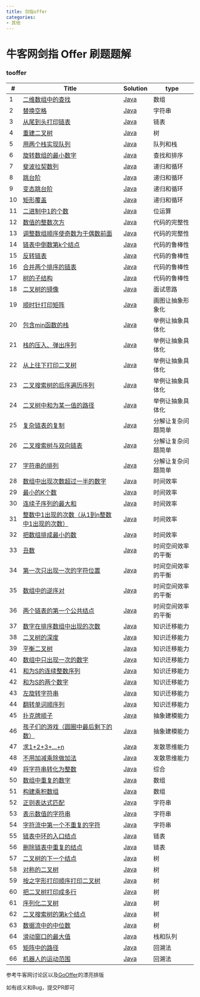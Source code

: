 ```yaml
---
title: 剑指offer
categories:
- 其他
---
```


牛客网剑指 Offer 刷题题解
========

### tooffer 


| # | Title | Solution | type |
|---| ----- | -------- | ---------- |
|1|[二维数组中的查找](https://www.nowcoder.com/practice/abc3fe2ce8e146608e868a70efebf62e?tpId=13&tqId=11154&tPage=1&rp=1&ru=/ta/coding-interviews&qru=/ta/coding-interviews/question-ranking)| [Java](https://github.com/jxnu-liguobin/cs-summary-reflection/tree/master/java-leetcode/src/main/java/io/github/dreamylost/tooffer/T1.java)|数组|
|2|[替换空格](https://www.nowcoder.com/practice/4060ac7e3e404ad1a894ef3e17650423?tpId=13&tqId=11155&tPage=1&rp=1&ru=/ta/coding-interviews&qru=/ta/coding-interviews/question-ranking)| [Java](https://github.com/jxnu-liguobin/cs-summary-reflection/tree/master/java-leetcode/src/main/java/io/github/dreamylost/tooffer/T2.java)|字符串|
|3|[从尾到头打印链表](https://www.nowcoder.com/practice/d0267f7f55b3412ba93bd35cfa8e8035?tpId=13&tqId=11156&rp=1&ru=/ta/coding-interviews&qru=/ta/coding-interviews/question-ranking)| [Java](https://github.com/jxnu-liguobin/cs-summary-reflection/tree/master/java-leetcode/src/main/java/io/github/dreamylost/tooffer/T3.java)|链表|
|4|[重建二叉树](https://www.nowcoder.com/practice/8a19cbe657394eeaac2f6ea9b0f6fcf6?tpId=13&tqId=11157&rp=1&ru=/ta/coding-interviews&qru=/ta/coding-interviews/question-ranking)| [Java](https://github.com/jxnu-liguobin/cs-summary-reflection/tree/master/java-leetcode/src/main/java/io/github/dreamylost/tooffer/T4.java)|树|
|5|[用两个栈实现队列](https://www.nowcoder.com/practice/54275ddae22f475981afa2244dd448c6?tpId=13&tqId=11158&tPage=1&rp=1&ru=/ta/coding-interviews&qru=/ta/coding-interviews/question-ranking)| [Java](https://github.com/jxnu-liguobin/cs-summary-reflection/tree/master/java-leetcode/src/main/java/io/github/dreamylost/tooffer/T5.java)|队列和栈|
|6|[旋转数组的最小数字](https://www.nowcoder.com/practice/9f3231a991af4f55b95579b44b7a01ba?tpId=13&tqId=11159&rp=1&ru=/ta/coding-interviews&qru=/ta/coding-interviews/question-ranking)| [Java](https://github.com/jxnu-liguobin/cs-summary-reflection/tree/master/java-leetcode/src/main/java/io/github/dreamylost/tooffer/T6.java)|查找和排序|
|7|[斐波拉契数列](https://www.nowcoder.com/practice/c6c7742f5ba7442aada113136ddea0c3?tpId=13&tqId=11160&rp=1&ru=/ta/coding-interviews&qru=/ta/coding-interviews/question-ranking)| [Java](https://github.com/jxnu-liguobin/cs-summary-reflection/tree/master/java-leetcode/src/main/java/io/github/dreamylost/tooffer/T7.java)|递归和循环|
|8|[跳台阶](https://www.nowcoder.com/practice/8c82a5b80378478f9484d87d1c5f12a4?tpId=13&tqId=11161&rp=1&ru=/ta/coding-interviews&qru=/ta/coding-interviews/question-ranking)| [Java](https://github.com/jxnu-liguobin/cs-summary-reflection/tree/master/java-leetcode/src/main/java/io/github/dreamylost/tooffer/T8.java)|递归和循环|
|9|[变态跳台阶](https://www.nowcoder.com/practice/22243d016f6b47f2a6928b4313c85387?tpId=13&tqId=11162&rp=1&ru=/ta/coding-interviews&qru=/ta/coding-interviews/question-ranking)| [Java](https://github.com/jxnu-liguobin/cs-summary-reflection/tree/master/java-leetcode/src/main/java/io/github/dreamylost/tooffer/T9.java)|递归和循环|
|10|[矩形覆盖](https://www.nowcoder.com/practice/72a5a919508a4251859fb2cfb987a0e6?tpId=13&tqId=11163&rp=1&ru=/ta/coding-interviews&qru=/ta/coding-interviews/question-ranking)| [Java](https://github.com/jxnu-liguobin/cs-summary-reflection/tree/master/java-leetcode/src/main/java/io/github/dreamylost/tooffer/T10.java)|递归和循环|
|11|[二进制中1的个数](https://www.nowcoder.com/practice/8ee967e43c2c4ec193b040ea7fbb10b8?tpId=13&tqId=11164&rp=1&ru=/ta/coding-interviews&qru=/ta/coding-interviews/question-ranking)| [Java](https://github.com/jxnu-liguobin/cs-summary-reflection/tree/master/java-leetcode/src/main/java/io/github/dreamylost/tooffer/T11.java)|位运算|
|12|[数值的整数次方](https://www.nowcoder.com/practice/1a834e5e3e1a4b7ba251417554e07c00?tpId=13&tqId=11165&rp=1&ru=/ta/coding-interviews&qru=/ta/coding-interviews/question-ranking)| [Java](https://github.com/jxnu-liguobin/cs-summary-reflection/tree/master/java-leetcode/src/main/java/io/github/dreamylost/tooffer/T12.java)|代码的完整性|
|13|[调整数组顺序使奇数为于偶数前面](https://www.nowcoder.com/practice/beb5aa231adc45b2a5dcc5b62c93f593?tpId=13&tqId=11166&rp=1&ru=/ta/coding-interviews&qru=/ta/coding-interviews/question-ranking)| [Java](https://github.com/jxnu-liguobin/cs-summary-reflection/tree/master/java-leetcode/src/main/java/io/github/dreamylost/tooffer/T13.java)|代码的完整性|
|14|[链表中倒数第k个结点](https://www.nowcoder.com/practice/529d3ae5a407492994ad2a246518148a?tpId=13&tqId=11167&rp=1&ru=/ta/coding-interviews&qru=/ta/coding-interviews/question-ranking)| [Java](https://github.com/jxnu-liguobin/cs-summary-reflection/tree/master/java-leetcode/src/main/java/io/github/dreamylost/tooffer/T14.java)|代码的鲁棒性|
|15|[反转链表](https://www.nowcoder.com/practice/75e878df47f24fdc9dc3e400ec6058ca?tpId=13&tqId=11168&rp=1&ru=/ta/coding-interviews&qru=/ta/coding-interviews/question-ranking)| [Java](https://github.com/jxnu-liguobin/cs-summary-reflection/tree/master/java-leetcode/src/main/java/io/github/dreamylost/tooffer/T15.java)|代码的鲁棒性|
|16|[合并两个排序的链表](https://www.nowcoder.com/practice/d8b6b4358f774294a89de2a6ac4d9337?tpId=13&tqId=11169&rp=1&ru=/ta/coding-interviews&qru=/ta/coding-interviews/question-ranking)| [Java](https://github.com/jxnu-liguobin/cs-summary-reflection/tree/master/java-leetcode/src/main/java/io/github/dreamylost/tooffer/T16.java)|代码的鲁棒性|
|17|[树的子结构](https://www.nowcoder.com/practice/6e196c44c7004d15b1610b9afca8bd88?tpId=13&tqId=11170&rp=1&ru=/ta/coding-interviews&qru=/ta/coding-interviews/question-ranking)| [Java](https://github.com/jxnu-liguobin/cs-summary-reflection/tree/master/java-leetcode/src/main/java/io/github/dreamylost/tooffer/T17.java)|代码的鲁棒性|
|18|[二叉树的镜像](https://www.nowcoder.com/practice/564f4c26aa584921bc75623e48ca3011?tpId=13&tqId=11171&rp=1&ru=/ta/coding-interviews&qru=/ta/coding-interviews/question-ranking)| [Java](https://github.com/jxnu-liguobin/cs-summary-reflection/tree/master/java-leetcode/src/main/java/io/github/dreamylost/tooffer/T18.java)|面试思路|
|19|[顺时针打印矩阵](https://www.nowcoder.com/practice/9b4c81a02cd34f76be2659fa0d54342a?tpId=13&tqId=11172&rp=1&ru=/ta/coding-interviews&qru=/ta/coding-interviews/question-ranking)| [Java](https://github.com/jxnu-liguobin/cs-summary-reflection/tree/master/java-leetcode/src/main/java/io/github/dreamylost/tooffer/T19.java)|画图让抽象形象化|
|20|[包含min函数的栈](https://www.nowcoder.com/practice/4c776177d2c04c2494f2555c9fcc1e49?tpId=13&tqId=11173&rp=1&ru=/ta/coding-interviews&qru=/ta/coding-interviews/question-ranking)| [Java](https://github.com/jxnu-liguobin/cs-summary-reflection/tree/master/java-leetcode/src/main/java/io/github/dreamylost/tooffer/T20.java)|举例让抽象具体化|
|21|[栈的压入、弹出序列](https://www.nowcoder.com/practice/d77d11405cc7470d82554cb392585106?tpId=13&tqId=11174&rp=1&ru=/ta/coding-interviews&qru=/ta/coding-interviews/question-ranking)| [Java](https://github.com/jxnu-liguobin/cs-summary-reflection/tree/master/java-leetcode/src/main/java/io/github/dreamylost/tooffer/T21.java)|举例让抽象具体化|
|22|[从上往下打印二叉树](https://www.nowcoder.com/practice/7fe2212963db4790b57431d9ed259701?tpId=13&tqId=11175&rp=1&ru=/ta/coding-interviews&qru=/ta/coding-interviews/question-ranking)| [Java](https://github.com/jxnu-liguobin/cs-summary-reflection/tree/master/java-leetcode/src/main/java/io/github/dreamylost/tooffer/T22.java)|举例让抽象具体化|
|23|[二叉搜索树的后序遍历序列](https://www.nowcoder.com/practice/a861533d45854474ac791d90e447bafd?tpId=13&tqId=11176&rp=1&ru=/ta/coding-interviews&qru=/ta/coding-interviews/question-ranking)| [Java](https://github.com/jxnu-liguobin/cs-summary-reflection/tree/master/java-leetcode/src/main/java/io/github/dreamylost/tooffer/T23.java)|举例让抽象具体化|
|24|[二叉树中和为某一值的路径](https://www.nowcoder.com/practice/b736e784e3e34731af99065031301bca?tpId=13&tqId=11177&rp=1&ru=/ta/coding-interviews&qru=/ta/coding-interviews/question-ranking)| [Java](https://github.com/jxnu-liguobin/cs-summary-reflection/tree/master/java-leetcode/src/main/java/io/github/dreamylost/tooffer/T24.java)|举例让抽象具体化|
|25|[复杂链表的复制](https://www.nowcoder.com/practice/f836b2c43afc4b35ad6adc41ec941dba?tpId=13&tqId=11178&rp=1&ru=/ta/coding-interviews&qru=/ta/coding-interviews/question-ranking)| [Java](https://github.com/jxnu-liguobin/cs-summary-reflection/tree/master/java-leetcode/src/main/java/io/github/dreamylost/tooffer/T25.java)|分解让复杂问题简单|
|26|[二叉搜索树与双向链表](https://www.nowcoder.com/practice/947f6eb80d944a84850b0538bf0ec3a5?tpId=13&tqId=11179&rp=1&ru=/ta/coding-interviews&qru=/ta/coding-interviews/question-ranking)| [Java](https://github.com/jxnu-liguobin/cs-summary-reflection/tree/master/java-leetcode/src/main/java/io/github/dreamylost/tooffer/T26.java)|分解让复杂问题简单|
|27|[字符串的排列](https://www.nowcoder.com/practice/fe6b651b66ae47d7acce78ffdd9a96c7?tpId=13&tqId=11180&rp=1&ru=/ta/coding-interviews&qru=/ta/coding-interviews/question-ranking)| [Java](https://github.com/jxnu-liguobin/cs-summary-reflection/tree/master/java-leetcode/src/main/java/io/github/dreamylost/tooffer/T27.java)|分解让复杂问题简单|
|28|[数组中出现次数超过一半的数字](https://www.nowcoder.com/practice/e8a1b01a2df14cb2b228b30ee6a92163?tpId=13&tqId=11181&rp=1&ru=/ta/coding-interviews&qru=/ta/coding-interviews/question-ranking)| [Java](https://github.com/jxnu-liguobin/cs-summary-reflection/tree/master/java-leetcode/src/main/java/io/github/dreamylost/tooffer/T28.java)|时间效率|
|29|[最小的K个数](https://www.nowcoder.com/practice/6a296eb82cf844ca8539b57c23e6e9bf?tpId=13&tqId=11182&rp=1&ru=/ta/coding-interviews&qru=/ta/coding-interviews/question-ranking)| [Java](https://github.com/jxnu-liguobin/cs-summary-reflection/tree/master/java-leetcode/src/main/java/io/github/dreamylost/tooffer/T29.java)|时间效率|
|30|[连续子序列的最大和](https://www.nowcoder.com/practice/459bd355da1549fa8a49e350bf3df484?tpId=13&tqId=11183&rp=1&ru=/ta/coding-interviews&qru=/ta/coding-interviews/question-ranking)| [Java](https://github.com/jxnu-liguobin/cs-summary-reflection/tree/master/java-leetcode/src/main/java/io/github/dreamylost/tooffer/T30.java)|时间效率|
|31|[整数中1出现的次数（从1到n整数中1出现的次数）](https://www.nowcoder.com/practice/bd7f978302044eee894445e244c7eee6?tpId=13&tqId=11184&rp=1&ru=/ta/coding-interviews&qru=/ta/coding-interviews/question-ranking)| [Java](https://github.com/jxnu-liguobin/cs-summary-reflection/tree/master/java-leetcode/src/main/java/io/github/dreamylost/tooffer/T31.java)|时间效率|
|32|[把数组排成最小的数](https://www.nowcoder.com/practice/8fecd3f8ba334add803bf2a06af1b993?tpId=13&tqId=11185&rp=1&ru=/ta/coding-interviews&qru=/ta/coding-interviews/question-ranking)| [Java](https://github.com/jxnu-liguobin/cs-summary-reflection/tree/master/java-leetcode/src/main/java/io/github/dreamylost/tooffer/T32.java)|时间效率|
|33|[丑数](https://www.nowcoder.com/practice/6aa9e04fc3794f68acf8778237ba065b?tpId=13&tqId=11186&rp=1&ru=/ta/coding-interviews&qru=/ta/coding-interviews/question-ranking)| [Java](https://github.com/jxnu-liguobin/cs-summary-reflection/tree/master/java-leetcode/src/main/java/io/github/dreamylost/tooffer/T33.java)|时间空间效率的平衡|
|34|[第一次只出现一次的字符位置](https://www.nowcoder.com/practice/1c82e8cf713b4bbeb2a5b31cf5b0417c?tpId=13&tqId=11187&rp=1&ru=/ta/coding-interviews&qru=/ta/coding-interviews/question-ranking)| [Java](https://github.com/jxnu-liguobin/cs-summary-reflection/tree/master/java-leetcode/src/main/java/io/github/dreamylost/tooffer/T34.java)|时间空间效率的平衡|
|35|[数组中的逆序对](https://www.nowcoder.com/practice/96bd6684e04a44eb80e6a68efc0ec6c5?tpId=13&tqId=11188&rp=1&ru=/ta/coding-interviews&qru=/ta/coding-interviews/question-ranking)| [Java](https://github.com/jxnu-liguobin/cs-summary-reflection/tree/master/java-leetcode/src/main/java/io/github/dreamylost/tooffer/T35.java)|时间空间效率的平衡|
|36|[两个链表的第一个公共结点](https://www.nowcoder.com/practice/6ab1d9a29e88450685099d45c9e31e46?tpId=13&tqId=11189&rp=1&ru=/ta/coding-interviews&qru=/ta/coding-interviews/question-ranking)| [Java](https://github.com/jxnu-liguobin/cs-summary-reflection/tree/master/java-leetcode/src/main/java/io/github/dreamylost/tooffer/T36.java)|时间空间效率的平衡|
|37|[数字在排序数组中出现的次数](https://www.nowcoder.com/practice/70610bf967994b22bb1c26f9ae901fa2?tpId=13&tqId=11190&rp=1&ru=/ta/coding-interviews&qru=/ta/coding-interviews/question-ranking)| [Java](https://github.com/jxnu-liguobin/cs-summary-reflection/tree/master/java-leetcode/src/main/java/io/github/dreamylost/tooffer/T37.java)|知识迁移能力|
|38|[二叉树的深度](https://www.nowcoder.com/practice/435fb86331474282a3499955f0a41e8b?tpId=13&tqId=11191&rp=1&ru=/ta/coding-interviews&qru=/ta/coding-interviews/question-ranking)| [Java](https://github.com/jxnu-liguobin/cs-summary-reflection/tree/master/java-leetcode/src/main/java/io/github/dreamylost/tooffer/T38.java)|知识迁移能力|
|39|[平衡二叉树](https://www.nowcoder.com/practice/8b3b95850edb4115918ecebdf1b4d222?tpId=13&tqId=11192&rp=1&ru=/ta/coding-interviews&qru=/ta/coding-interviews/question-ranking)| [Java](https://github.com/jxnu-liguobin/cs-summary-reflection/tree/master/java-leetcode/src/main/java/io/github/dreamylost/tooffer/T39.java)|知识迁移能力|
|40|[数组中只出现一次的数字](https://www.nowcoder.com/practice/e02fdb54d7524710a7d664d082bb7811?tpId=13&tqId=11193&rp=1&ru=/ta/coding-interviews&qru=/ta/coding-interviews/question-ranking)| [Java](https://github.com/jxnu-liguobin/cs-summary-reflection/tree/master/java-leetcode/src/main/java/io/github/dreamylost/tooffer/T40.java)|知识迁移能力|
|41|[和为S的连续整数序列](https://www.nowcoder.com/practice/c451a3fd84b64cb19485dad758a55ebe?tpId=13&tqId=11194&rp=1&ru=/ta/coding-interviews&qru=/ta/coding-interviews/question-ranking)| [Java](https://github.com/jxnu-liguobin/cs-summary-reflection/tree/master/java-leetcode/src/main/java/io/github/dreamylost/tooffer/T41.java)|知识迁移能力|
|42|[和为S的两个数字](https://www.nowcoder.com/practice/390da4f7a00f44bea7c2f3d19491311b?tpId=13&tqId=11195&rp=1&ru=/ta/coding-interviews&qru=/ta/coding-interviews/question-ranking)| [Java](https://github.com/jxnu-liguobin/cs-summary-reflection/tree/master/java-leetcode/src/main/java/io/github/dreamylost/tooffer/T42.java)|知识迁移能力|
|43|[左旋转字符串](https://www.nowcoder.com/practice/12d959b108cb42b1ab72cef4d36af5ec?tpId=13&tqId=11196&rp=1&ru=/ta/coding-interviews&qru=/ta/coding-interviews/question-ranking)| [Java](https://github.com/jxnu-liguobin/cs-summary-reflection/tree/master/java-leetcode/src/main/java/io/github/dreamylost/tooffer/T43.java)|知识迁移能力|
|44|[翻转单词顺序列](https://www.nowcoder.com/practice/3194a4f4cf814f63919d0790578d51f3?tpId=13&tqId=11197&rp=1&ru=/ta/coding-interviews&qru=/ta/coding-interviews/question-ranking)| [Java](https://github.com/jxnu-liguobin/cs-summary-reflection/tree/master/java-leetcode/src/main/java/io/github/dreamylost/tooffer/T44.java)|知识迁移能力|
|45|[扑克牌顺子](https://www.nowcoder.com/practice/762836f4d43d43ca9deb273b3de8e1f4?tpId=13&tqId=11198&rp=1&ru=/ta/coding-interviews&qru=/ta/coding-interviews/question-ranking)| [Java](https://github.com/jxnu-liguobin/cs-summary-reflection/tree/master/java-leetcode/src/main/java/io/github/dreamylost/tooffer/T45.java)|抽象建模能力|
|46|[孩子们的游戏（圆圈中最后剩下的数）](https://www.nowcoder.com/practice/f78a359491e64a50bce2d89cff857eb6?tpId=13&tqId=11199&rp=1&ru=/ta/coding-interviews&qru=/ta/coding-interviews/question-ranking)| [Java](https://github.com/jxnu-liguobin/cs-summary-reflection/tree/master/java-leetcode/src/main/java/io/github/dreamylost/tooffer/T46.java)|抽象建模能力|
|47|[求1+2+3+...+n](https://www.nowcoder.com/practice/7a0da8fc483247ff8800059e12d7caf1?tpId=13&tqId=11200&rp=1&ru=/ta/coding-interviews&qru=/ta/coding-interviews/question-ranking)| [Java](https://github.com/jxnu-liguobin/cs-summary-reflection/tree/master/java-leetcode/src/main/java/io/github/dreamylost/tooffer/T47.java)|发散思维能力|
|48|[不用加减乘除做加法](https://www.nowcoder.com/practice/59ac416b4b944300b617d4f7f111b215?tpId=13&tqId=11201&rp=1&ru=/ta/coding-interviews&qru=/ta/coding-interviews/question-ranking)| [Java](https://github.com/jxnu-liguobin/cs-summary-reflection/tree/master/java-leetcode/src/main/java/io/github/dreamylost/tooffer/T48.java)|发散思维能力|
|49|[将字符串转化为整数](https://www.nowcoder.com/practice/1277c681251b4372bdef344468e4f26e?tpId=13&tqId=11202&rp=1&ru=/ta/coding-interviews&qru=/ta/coding-interviews/question-ranking)| [Java](https://github.com/jxnu-liguobin/cs-summary-reflection/tree/master/java-leetcode/src/main/java/io/github/dreamylost/tooffer/T49.java)|综合|
|50|[数组中重复的数字](https://www.nowcoder.com/practice/623a5ac0ea5b4e5f95552655361ae0a8?tpId=13&tqId=11203&rp=1&ru=/ta/coding-interviews&qru=/ta/coding-interviews/question-ranking)| [Java](https://github.com/jxnu-liguobin/cs-summary-reflection/tree/master/java-leetcode/src/main/java/io/github/dreamylost/tooffer/T50.java)|数组|
|51|[构建乘积数组](https://www.nowcoder.com/practice/94a4d381a68b47b7a8bed86f2975db46?tpId=13&tqId=11204&rp=1&ru=/ta/coding-interviews&qru=/ta/coding-interviews/question-ranking)| [Java](https://github.com/jxnu-liguobin/cs-summary-reflection/tree/master/java-leetcode/src/main/java/io/github/dreamylost/tooffer/T51.java)|数组|
|52|[正则表达式匹配](https://www.nowcoder.com/practice/45327ae22b7b413ea21df13ee7d6429c?tpId=13&tqId=11205&rp=1&ru=/ta/coding-interviews&qru=/ta/coding-interviews/question-ranking)| [Java](https://github.com/jxnu-liguobin/cs-summary-reflection/tree/master/java-leetcode/src/main/java/io/github/dreamylost/tooffer/T52.java)|字符串|
|53|[表示数值的字符串](https://www.nowcoder.com/practice/6f8c901d091949a5837e24bb82a731f2?tpId=13&tqId=11206&rp=1&ru=/ta/coding-interviews&qru=/ta/coding-interviews/question-ranking)| [Java](https://github.com/jxnu-liguobin/cs-summary-reflection/tree/master/java-leetcode/src/main/java/io/github/dreamylost/tooffer/T53.java)|字符串|
|54|[字符流中第一个不重复的字符](https://www.nowcoder.com/practice/00de97733b8e4f97a3fb5c680ee10720?tpId=13&tqId=11207&rp=1&ru=/ta/coding-interviews&qru=/ta/coding-interviews/question-ranking)| [Java](https://github.com/jxnu-liguobin/cs-summary-reflection/tree/master/java-leetcode/src/main/java/io/github/dreamylost/tooffer/T54.java)|字符串|
|55|[链表中环的入口结点](https://www.nowcoder.com/practice/253d2c59ec3e4bc68da16833f79a38e4?tpId=13&tqId=11208&rp=1&ru=/ta/coding-interviews&qru=/ta/coding-interviews/question-ranking)| [Java](https://github.com/jxnu-liguobin/cs-summary-reflection/tree/master/java-leetcode/src/main/java/io/github/dreamylost/tooffer/T55.java)|链表|
|56|[删除链表中重复的结点](https://www.nowcoder.com/practice/fc533c45b73a41b0b44ccba763f866ef?tpId=13&tqId=11209&rp=1&ru=/ta/coding-interviews&qru=/ta/coding-interviews/question-ranking)| [Java](https://github.com/jxnu-liguobin/cs-summary-reflection/tree/master/java-leetcode/src/main/java/io/github/dreamylost/tooffer/T56.java)|链表|
|57|[二叉树的下一个结点](https://www.nowcoder.com/practice/9023a0c988684a53960365b889ceaf5e?tpId=13&tqId=11210&rp=1&ru=/ta/coding-interviews&qru=/ta/coding-interviews/question-ranking)| [Java](https://github.com/jxnu-liguobin/cs-summary-reflection/tree/master/java-leetcode/src/main/java/io/github/dreamylost/tooffer/T57.java)|树|
|58|[对称的二叉树](https://www.nowcoder.com/practice/ff05d44dfdb04e1d83bdbdab320efbcb?tpId=13&tqId=11211&rp=1&ru=/ta/coding-interviews&qru=/ta/coding-interviews/question-ranking)| [Java](https://github.com/jxnu-liguobin/cs-summary-reflection/tree/master/java-leetcode/src/main/java/io/github/dreamylost/tooffer/T58.java)|树|
|59|[按之字形打印顺序打印二叉树](https://www.nowcoder.com/practice/91b69814117f4e8097390d107d2efbe0?tpId=13&tqId=11212&rp=1&ru=/ta/coding-interviews&qru=/ta/coding-interviews/question-ranking)| [Java](https://github.com/jxnu-liguobin/cs-summary-reflection/tree/master/java-leetcode/src/main/java/io/github/dreamylost/tooffer/T59.java)|树|
|60|[把二叉树打印成多行](https://www.nowcoder.com/practice/445c44d982d04483b04a54f298796288?tpId=13&tqId=11213&rp=1&ru=/ta/coding-interviews&qru=/ta/coding-interviews/question-ranking)| [Java](https://github.com/jxnu-liguobin/cs-summary-reflection/tree/master/java-leetcode/src/main/java/io/github/dreamylost/tooffer/T60.java)|树|
|61|[序列化二叉树](https://www.nowcoder.com/practice/cf7e25aa97c04cc1a68c8f040e71fb84?tpId=13&tqId=11214&rp=1&ru=/ta/coding-interviews&qru=/ta/coding-interviews/question-ranking)| [Java](https://github.com/jxnu-liguobin/cs-summary-reflection/tree/master/java-leetcode/src/main/java/io/github/dreamylost/tooffer/T61.java)|树|
|62|[二叉搜索树的第k个结点](https://www.nowcoder.com/practice/ef068f602dde4d28aab2b210e859150a?tpId=13&tqId=11215&rp=1&ru=/ta/coding-interviews&qru=/ta/coding-interviews/question-ranking)| [Java](https://github.com/jxnu-liguobin/cs-summary-reflection/tree/master/java-leetcode/src/main/java/io/github/dreamylost/tooffer/T62.java)|树|
|63|[数据流中的中位数](https://www.nowcoder.com/practice/9be0172896bd43948f8a32fb954e1be1?tpId=13&tqId=11216&rp=1&ru=/ta/coding-interviews&qru=/ta/coding-interviews/question-ranking)| [Java](https://github.com/jxnu-liguobin/cs-summary-reflection/tree/master/java-leetcode/src/main/java/io/github/dreamylost/tooffer/T63.java)|树|
|64|[滑动窗口的最大值](https://www.nowcoder.com/practice/1624bc35a45c42c0bc17d17fa0cba788?tpId=13&tqId=11217&rp=1&ru=/ta/coding-interviews&qru=/ta/coding-interviews/question-ranking)| [Java](https://github.com/jxnu-liguobin/cs-summary-reflection/tree/master/java-leetcode/src/main/java/io/github/dreamylost/tooffer/T64.java)|栈和队列|
|65|[矩阵中的路径](https://www.nowcoder.com/practice/c61c6999eecb4b8f88a98f66b273a3cc?tpId=13&tqId=11218&rp=1&ru=/ta/coding-interviews&qru=/ta/coding-interviews/question-ranking)| [Java](https://github.com/jxnu-liguobin/cs-summary-reflection/tree/master/java-leetcode/src/main/java/io/github/dreamylost/tooffer/T65.java)|回溯法|
|66|[机器人的运动范围](https://www.nowcoder.com/practice/6e5207314b5241fb83f2329e89fdecc8?tpId=13&tqId=11219&rp=1&ru=/ta/coding-interviews&qru=/ta/coding-interviews/question-ranking)| [Java](https://github.com/jxnu-liguobin/cs-summary-reflection/tree/master/java-leetcode/src/main/java/io/github/dreamylost/tooffer/T66.java)|回溯法|

参考牛客网讨论区以及[GoOffer](https://github.com/liuenci/GoOffer)的漂亮排版


如有歧义和Bug，提交PR即可